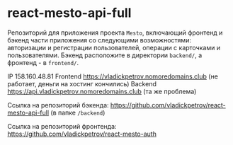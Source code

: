 # react-mesto-api-full
Репозиторий для приложения проекта `Mesto`, включающий фронтенд и бэкенд части приложения со следующими возможностями: авторизации и регистрации пользователей, операции с карточками и пользователями. Бэкенд расположите в директории `backend/`, а фронтенд - в `frontend/`. 

IP 158.160.48.81
Frontend https://vladickpetrov.nomoredomains.club (не работает, деньги на хостинг кончились)
Backend https://api.vladickpetrov.nomoredomains.club (та же проблема)

Ссылка на репозиторий бэкенда: https://github.com/vladickpetrov/react-mesto-api-full (в папке `/backend`)

Ссылка на репозиторий фронтенда: https://github.com/vladickpetrov/react-mesto-auth
